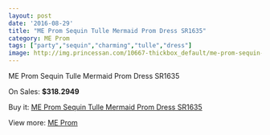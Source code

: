 ```yaml
---
layout: post
date: '2016-08-29'
title: "ME Prom Sequin Tulle Mermaid Prom Dress SR1635"
category: ME Prom
tags: ["party","sequin","charming","tulle","dress"]
image: http://img.princessan.com/10667-thickbox_default/me-prom-sequin-tulle-mermaid-prom-dress-sr1635.jpg
---
```

ME Prom Sequin Tulle Mermaid Prom Dress SR1635

On Sales: **$318.2949**
<a href="https://www.princessan.com/en/me-prom/4671-me-prom-sequin-tulle-mermaid-prom-dress-sr1635.html"><amp-img layout="responsive" width="600" height="600" src="//img.princessan.com/10667-thickbox_default/me-prom-sequin-tulle-mermaid-prom-dress-sr1635.jpg" alt="ME Prom Sequin Tulle Mermaid Prom Dress SR1635 0" /></a>

Buy it: [ME Prom Sequin Tulle Mermaid Prom Dress SR1635](https://www.princessan.com/en/me-prom/4671-me-prom-sequin-tulle-mermaid-prom-dress-sr1635.html "ME Prom Sequin Tulle Mermaid Prom Dress SR1635")

View more: [ME Prom](https://www.princessan.com/en/33-me-prom "ME Prom")